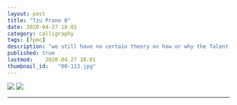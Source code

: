 ```yaml
---
layout: post
title: "Tzu Prano 0"
date: 2020-04-27 18:01
category: calligraphy
tags: [fpmc]
description: "we still have no certain theory on how or why the Talent manifests"
published: true
lastmod:	2020-04-27 18:01
thumbnail_id:	"00-113.jpg"
---
```


<img src="{{ site.url }}/assets/img/tzuPrano-0.jpg" />

<img src="{{ site.url }}/assets/img/tzuPrano-external.jpg" maxwidth="1000" />

*****
